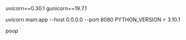 uvicorn==0.30.1
gunicorn==19.7.1

uvicorn main:app --host 0.0.0.0 --port 8080
PYTHON_VERSION = 3.10.1

poop
